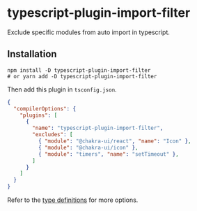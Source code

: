 # typescript-plugin-import-filter

Exclude specific modules from auto import in typescript.

## Installation

```
npm install -D typescript-plugin-import-filter
# or yarn add -D typescript-plugin-import-filter
```

Then add this plugin in `tsconfig.json`.

```json
{
  "compilerOptions": {
    "plugins": [
      {
        "name": "typescript-plugin-import-filter",
        "excludes": [
          { "module": "@chakra-ui/react", "name": "Icon" },
          { "module": "@chakra-ui/icon" },
          { "module": "timers", "name": "setTimeout" },
        ]
      }
    ]
  }
}
```

Refer to the [type definitions](https://github.com/aki77/typescript-plugin-import-filter/blob/2862e0d2137a4e8ae5f9f9fc49f790819152760d/src/index.ts#L3-L10) for more options.
